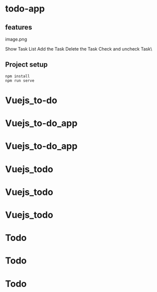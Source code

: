 # todo-app

## features

image.png

Show Task List
Add the Task
Delete the Task
Check and uncheck Task\

## Project setup
```
npm install
npm run serve
```

# Vuejs_to-do
# Vuejs_to-do_app
# Vuejs_to-do_app
# Vuejs_todo
# Vuejs_todo
# Vuejs_todo
# Todo
# Todo
# Todo
